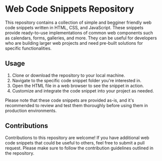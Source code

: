 # Web Code Snippets Repository

This repository contains a collection of simple and begginer friendly web code snippets written in HTML, CSS, and JavaScript. These snippets provide ready-to-use implementations of common web components such as calendars, forms, galleries, and more. They can be useful for developers who are building larger web projects and need pre-built solutions for specific functionalities.

## Usage

1. Clone or download the repository to your local machine.
2. Navigate to the specific code snippet folder you're interested in.
3. Open the HTML file in a web browser to see the snippet in action.
4. Customize and integrate the code snippet into your project as needed.

Please note that these code snippets are provided as-is, and it's recommended to review and test them thoroughly before using them in production environments.

## Contributions

Contributions to this repository are welcome! If you have additional web code snippets that could be useful to others, feel free to submit a pull request. Please make sure to follow the contribution guidelines outlined in the repository.
